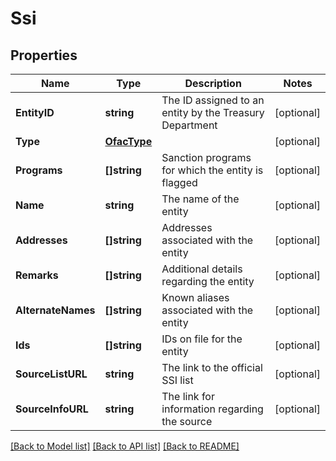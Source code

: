 # Ssi

## Properties

Name | Type | Description | Notes
------------ | ------------- | ------------- | -------------
**EntityID** | **string** | The ID assigned to an entity by the Treasury Department | [optional] 
**Type** | [**OfacType**](OfacType.md) |  | [optional] 
**Programs** | **[]string** | Sanction programs for which the entity is flagged | [optional] 
**Name** | **string** | The name of the entity | [optional] 
**Addresses** | **[]string** | Addresses associated with the entity | [optional] 
**Remarks** | **[]string** | Additional details regarding the entity | [optional] 
**AlternateNames** | **[]string** | Known aliases associated with the entity | [optional] 
**Ids** | **[]string** | IDs on file for the entity | [optional] 
**SourceListURL** | **string** | The link to the official SSI list | [optional] 
**SourceInfoURL** | **string** | The link for information regarding the source | [optional] 

[[Back to Model list]](../README.md#documentation-for-models) [[Back to API list]](../README.md#documentation-for-api-endpoints) [[Back to README]](../README.md)


